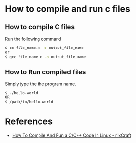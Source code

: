 # How to compile and run c files

## How to compile C files
Run the following command

```bash
$ cc file_name.c -o output_file_name
or
$ gcc file_name.c -o output_file_name
```
## How to Run compiled files

Simply type the the program name.

```bash
$ ./hello-world
OR
$ /path/to/hello-world
```


# References
- [How To Compile And Run a C/C++ Code In Linux - nixCraft](https://www.cyberciti.biz/faq/howto-compile-and-run-c-cplusplus-code-in-linux/)
